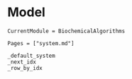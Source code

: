 # Model
```@meta
CurrentModule = BiochemicalAlgorithms
```

```@index
Pages = ["system.md"]
```

```@docs
_default_system
_next_idx
_row_by_idx
```
